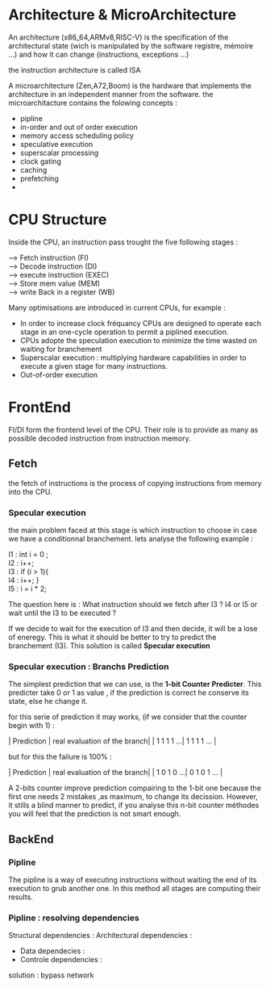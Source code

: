 # Architecture & MicroArchitecture
An architecture (x86_64,ARMv8,RISC-V) is the specification of the architectural state (wich is manipulated by the software registre, mémoire ...) and how it can change (instructions, exceptions ...) 

the instruction architecture is called ISA

A microarchitecture (Zen,A72,Boom) is the hardware that implements the architecture in an independent manner from the software. the microarchitacture contains the folowing concepts :
- pipline
- in-order and out of order execution
- memory access scheduling policy 
- speculative execution
- superscalar processing
- clock gating
- caching
- prefetching
- 

# CPU Structure

Inside the CPU, an instruction pass trought the five following stages : 

--> Fetch instruction (FI) \
--> Decode instruction (DI) \
--> execute instruction (EXEC) \
--> Store mem value (MEM) \
--> write Back in a register (WB)

Many optimisations are introduced in current CPUs, for example :
- In order to increase clock fréquancy CPUs are designed to operate each stage in an one-cycle operation to permit a piplined execution. 
- CPUs adopte the speculation execution to minimize the time wasted on waiting for branchement  
- Superscalar execution : multiplying hardware capabilities in order to execute a given stage for many instructions.
- Out-of-order execution

# FrontEnd
FI/DI form the frontend level of the CPU. Their role is to provide as many as possible decoded instruction from instruction memory.

## Fetch

the fetch of instructions is the process of copying instructions from memory into the CPU. 
### Specular execution
the main problem faced at this stage is which instruction to choose in case we have a conditionnal branchement. lets analyse the following example :


I1 : int i = 0 ;\
I2 : i++; \
I3 : if (i > 1){ \
I4 : i++; } \
I5 : i = i * 2;

The question here is : What instruction should we fetch after I3 ? I4 or I5 or wait until the I3 to be executed ?

If we decide to wait for the execution of I3 and then decide, it will be a lose of eneregy.
This is what it should be better to try to predict the branchement (I3). This solution is called **Specular execution**

### Specular execution : Branchs Prediction 

The simplest prediction that we can use, is the **1-bit Counter Predicter**. This predicter take 0 or 1 as value , if the prediction is correct he conserve its state, else he change it.

for this serie of prediction it may works, (if we consider that the counter begin with 1) :

| Prediction | real evaluation of the branch|
| 1 1 1 1 ...|  1 1 1 1 ...                 |

but for this the failure is 100% : 

| Prediction | real evaluation of the branch|
| 1 0 1 0 ...|  0 1 0 1 ...                 |

A 2-bits counter improve prediction compairing to the 1-bit one because the first one needs 2 mistakes ,as maximum, to change its decission. However, it stills a blind manner to predict, if you analyse this n-bit counter méthodes you will feel that the prediction is not smart enough.

## BackEnd

### Pipline

The pipline is a way of executing instructions without waiting the end of its execution to grub another one. In this method all stages are computing their results.
### Pipline : resolving dependencies 

Structural dependencies :
Architectural dependencies : 
- Data dependecies :
- Controle dependencies :

solution : bypass network
